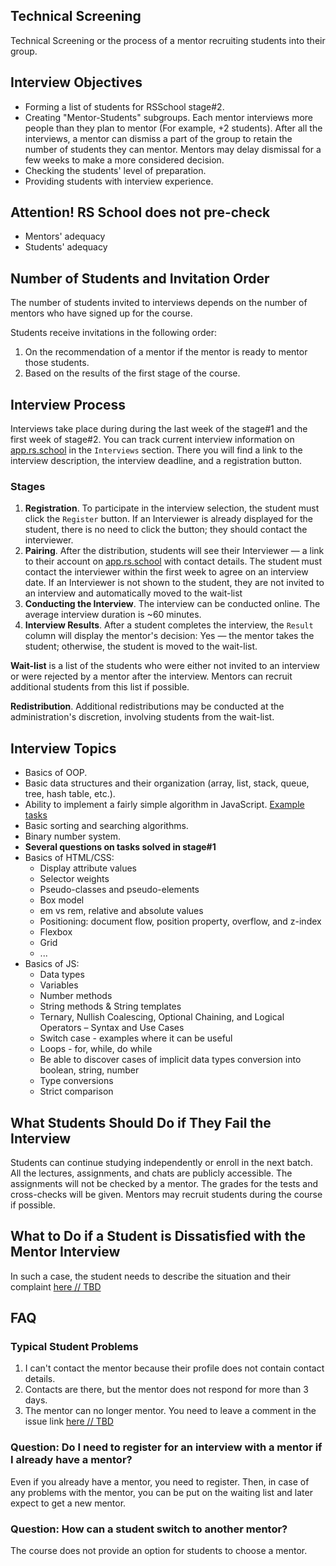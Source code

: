 ## Technical Screening

Technical Screening or the process of a mentor recruiting students into their group.

## Interview Objectives

- Forming a list of students for RSSchool stage#2.
- Creating "Mentor-Students" subgroups.
  Each mentor interviews more people than they plan to mentor (For example, +2 students).
  After all the interviews, a mentor can dismiss a part of the group to retain the number of students they can mentor. Mentors may delay dismissal for a few weeks to make a more considered decision.
- Checking the students' level of preparation.
- Providing students with interview experience.

## Attention! RS School does not pre-check

- Mentors' adequacy
- Students' adequacy

## Number of Students and Invitation Order

The number of students invited to interviews depends on the number of mentors who have signed up for the course.

Students receive invitations in the following order:

1. On the recommendation of a mentor if the mentor is ready to mentor those students.
2. Based on the results of the first stage of the course.

## Interview Process

Interviews take place during during the last week of the stage#1 and the first week of stage#2.
You can track current interview information on [app.rs.school](https://app.rs.school) in the `Interviews` section. There you will find a link to the interview description, the interview deadline, and a registration button.

### Stages

1. **Registration**. To participate in the interview selection, the student must click the `Register` button. If an Interviewer is already displayed for the student, there is no need to click the button; they should contact the interviewer.
2. **Pairing**. After the distribution, students will see their Interviewer — a link to their account on [app.rs.school](https://app.rs.school) with contact details. The student must contact the interviewer within the first week to agree on an interview date.
   If an Interviewer is not shown to the student, they are not invited to an interview and automatically moved to the wait-list
3. **Conducting the Interview**. The interview can be conducted online. The average interview duration is ~60 minutes.
4. **Interview Results**. After a student completes the interview, the `Result` column will display the mentor's decision: Yes — the mentor takes the student; otherwise, the student is moved to the wait-list.

**Wait-list** is a list of the students who were either not invited to an interview or were rejected by a mentor after the interview. Mentors can recruit additional students from this list if possible.

**Redistribution**. Additional redistributions may be conducted at the administration's discretion, involving students from the wait-list.

## Interview Topics

- Basics of OOP.
- Basic data structures and their organization (array, list, stack, queue, tree, hash table, etc.).
- Ability to implement a fairly simple algorithm in JavaScript. [Example tasks](https://www.codewars.com/kata/search/javascript?q=&r[]=-7&tags=Algorithms&beta=false)
- Basic sorting and searching algorithms.
- Binary number system.
- **Several questions on tasks solved in stage#1**
- Basics of HTML/CSS:
  - Display attribute values
  - Selector weights
  - Pseudo-classes and pseudo-elements
  - Box model
  - em vs rem, relative and absolute values
  - Positioning: document flow, position property, overflow, and z-index
  - Flexbox
  - Grid
  - ...
- Basics of JS:
  - Data types
  - Variables
  - Number methods
  - String methods & String templates
  - Ternary, Nullish Coalescing, Optional Chaining, and Logical Operators – Syntax and Use Cases
  - Switch case - examples where it can be useful
  - Loops - for, while, do while
  - Be able to discover cases of implicit data types conversion into boolean, string, number
  - Type conversions
  - Strict comparison

## What Students Should Do if They Fail the Interview

Students can continue studying independently or enroll in the next batch. All the lectures, assignments, and chats are publicly accessible. The assignments will not be checked by a mentor. The grades for the tests and cross-checks will be given. Mentors may recruit students during the course if possible.

## What to Do if a Student is Dissatisfied with the Mentor Interview

In such a case, the student needs to describe the situation and their complaint [here // TBD]()

## FAQ

### Typical Student Problems

1. I can't contact the mentor because their profile does not contain contact details.
2. Contacts are there, but the mentor does not respond for more than 3 days.
3. The mentor can no longer mentor.
   You need to leave a comment in the issue link [here // TBD]()

### Question: Do I need to register for an interview with a mentor if I already have a mentor?

Even if you already have a mentor, you need to register. Then, in case of any problems with the mentor, you can be put on the waiting list and later expect to get a new mentor.

### Question: How can a student switch to another mentor?

The course does not provide an option for students to choose a mentor.
